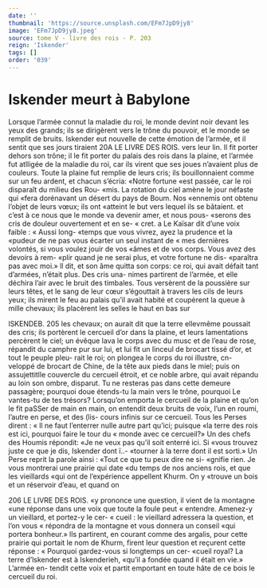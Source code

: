 ```yaml
---
date: ''
thumbnail: 'https://source.unsplash.com/EFm7JpD9jy8'
image: 'EFm7JpD9jy8.jpeg'
source: tome V - livre des rois - P. 203
reign: 'Iskender'
tags: []
order: '039'
---
```


# Iskender meurt à Babylone

Lorsque l’armée connut la maladie du roi, le monde devint noir devant les yeux des grands; ils se dirigèrent vers le trône du pouvoir, et le monde
se remplit de bruits. Iskender eut nouvelle de cette
émotion de l’armée, et il sentit que ses jours tiraient
20A LE LIVRE DES ROIS.
vers leur lin. Il fit porter dehors son trône; il le fit porter du palais des rois dans la plaine, et l’armée
fut atlligée de la maladie du roi, car ils virent que ses joues n’avaient plus de couleurs. Toute la plaine
fut remplie de leurs cris; ils bouillonnaient comme sur un feu ardent, et chacun s’écria: «Notre fortune
«est passée, car le roi disparaît du milieu des Rou-
«mis. La rotation du ciel amène le jour néfaste qui
«fera dorénavant un désert du pays de Boum. Nos «ennemis ont obtenu l’objet de leurs vœux; ils ont
«atteint le but vers lequel ils se bâtaient. et c’est à
ce nous que le monde va devenir amer, et nous pous-
«serons des cris de douleur ouvertement et en se- « cret. a Le Kaïsar dit d’une voix faible : « Aussi long-
«temps que vous vivrez, ayez la prudence et la «pudeur de ne pas vous écarter un seul instant de
« mes dernières volontés, si vous voulez jouir de vos «âmes et de vos corps. Vous avez des devoirs à rem- «plir quand je ne serai plus, et votre fortune ne dis- «paraîtra pas avec moi.»
ll dit, et son âme quitta son corps: ce roi, qui avait défait tant d’armées, n’était plus. Des cris una-
nimes partirent de l’armée, et elle déchira l’air avec
le bruit des timbales. Tous versèrent de la poussière sur leurs têtes, et le sang de leur cœur s’égouttait à
travers les cils de leurs yeux; ils mirent le feu au palais qu’il avait habité et coupèrent la queue à mille chevaux; ils placèrent les selles le haut en bas sur

lSKENDEB. 205 les chevaux; on aurait dit que la terre ellevmême
poussait des cris; ils portèrent le cercueil d’or dans
la plaine, et leurs lamentations percèrent le ciel; un
évêque lava le corps avec du musc et de l’eau de
rose, répandit du camphre pur sur lui, et lui fit un linceul de brocart tissé d’or, et tout le peuple pleu-
rait le roi; on plongea le corps du roi illustre, cn- veloppé de brocart de Chine, de la tête aux pieds dans
le miel; puis on assujettitlle couvercle du cercueil étroit, et ce noble arbre, qui avait répandu au loin
son ombre, disparut. Tu ne resteras pas dans cette
demeure passagère; pourquoi doue étends-tu la main vers le trône, pourquoi Le vantes-tu de tes trésors? Lorsqu’on emporta le cercueil de la plaine et qu’on
le fit paSSer de main en main, on entendit deux bruits de voix, l’un en roumi, l’autre en perse, et des (lis-
cours infinis sur ce cercueil. Tous les Perses dirent : « ll ne faut l’enterrer nulle autre part qu’ici; puisque
«la terre des rois est ici, pourquoi faire le tour du « monde avec ce cercueil?» Un des chefs des Houmis répondit: «Je ne veux pas qu’il soit enterré ici. Si
«vous trouvez juste ce que je dis, Iskender dont ï..-
«tourner à la terre dont il est sorti.» Un Perse reprit
la parole ainsi : «Tout ce que tu peux dire ne si- «gnifie rien. Je vous montrerai une prairie qui date «du temps de nos anciens rois, et que les vieillards «qui ont de l’expérience appellent Khurm. On y
«trouve un bois et un réservoir d’eau, et quand on

206 LE LIVRE DES ROIS.
«y prononce une question, il vient de la montagne «une réponse dans une voix que toute la foule peut
« entendre. Amenez-y un vieillard, et portez-y le cer-
« cueil : le vieillard adressera la question, et l’on vous
« répondra de la montagne et vous donnera un conseil «qui portera bonheur.» lls partirent, en courant comme des argalis, pour cette prairie qui portait le nom de Khurm, firent leur question et reçurent cette réponse : « Pourquoi gardez-vous si longtemps un cer- «cueil royal? La terre d’lskender est à Iskenderieh,
«qu’il a fondée quand il était en vie.» L’armée en-
tendit cette voix et partit emportant en toute hâte de ce bois le cercueil du roi.
